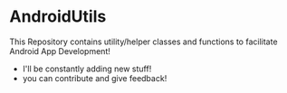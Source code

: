 # AndroidUtils
This Repository contains utility/helper classes and functions to facilitate Android App Development!
- I'll be constantly adding new stuff!
- you can contribute and give feedback!
